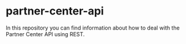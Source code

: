 # partner-center-api
In this repository you can find information about how to deal with the Partner Center API using REST.
